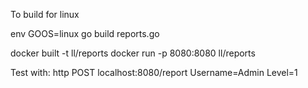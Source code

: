
To build for linux

env GOOS=linux go build reports.go

docker built -t ll/reports
docker run -p 8080:8080 ll/reports


Test with:
http POST localhost:8080/report Username=Admin Level=1

